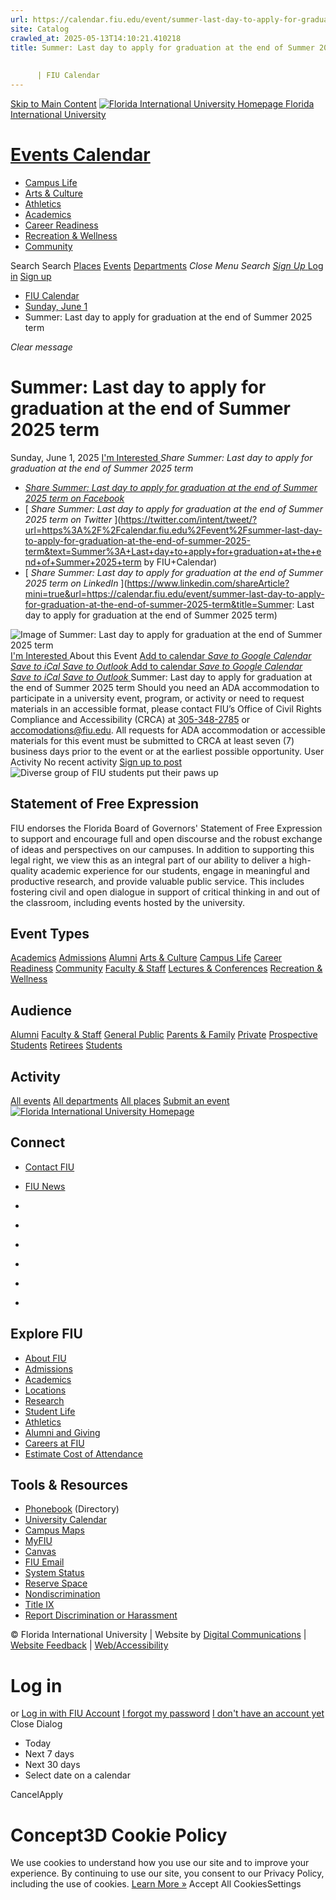 ```yaml
---
url: https://calendar.fiu.edu/event/summer-last-day-to-apply-for-graduation-at-the-end-of-summer-2025-term
site: Catalog
crawled_at: 2025-05-13T14:10:21.410218
title: Summer: Last day to apply for graduation at the end of Summer 2025 term
    
    
      | FIU Calendar
---
```


[Skip to Main Content](https://calendar.fiu.edu/event/summer-last-day-to-apply-for-graduation-at-the-end-of-summer-2025-term#main-content)
[![Florida International University Homepage](https://digicdn.fiu.edu/core/_assets/images/logo-top.png) Florida International University](https://www.fiu.edu)
# [Events Calendar ](https://calendar.fiu.edu/)
  * [Campus Life](https://calendar.fiu.edu/calendar?event_types%5B%5D=127595)
  * [Arts & Culture](https://calendar.fiu.edu/calendar?event_types%5B%5D=127590)
  * [Athletics](https://fiusports.com/calendar)
  * [Academics](https://calendar.fiu.edu/calendar?event_types%5B%5D=127582)
  * [Career Readiness](https://calendar.fiu.edu/calendar?event_types%5B%5D=127584)
  * [Recreation & Wellness](https://calendar.fiu.edu/calendar?event_types%5B%5D=127603)
  * [Community](https://calendar.fiu.edu/calendar?event_types%5B%5D=127601)


Search Search
[Places](https://calendar.fiu.edu/search/places) [Events](https://calendar.fiu.edu/calendar) [Departments](https://calendar.fiu.edu/search/departments)
_Close Menu_
_Search_ [ _Sign Up_ ](https://calendar.fiu.edu/signup)
[Log in](https://calendar.fiu.edu/auth/shib_login?previous_url=https%3A%2F%2Fcalendar.fiu.edu%2Fevent%2Fsummer-last-day-to-apply-for-graduation-at-the-end-of-summer-2025-term) [Sign up](https://calendar.fiu.edu/signup)
  * [FIU Calendar](https://calendar.fiu.edu/)
  * [Sunday, June 1](https://calendar.fiu.edu/calendar/day/2025/6/1)
  * Summer: Last day to apply for graduation at the end of Summer 2025 term


_Clear message_
# Summer: Last day to apply for graduation at the end of Summer 2025 term
Sunday, June 1, 2025 
[ I'm Interested ](https://calendar.fiu.edu/event/49047725062839/confirm?return=https%3A%2F%2Fcalendar.fiu.edu%2Fevent%2Fsummer-last-day-to-apply-for-graduation-at-the-end-of-summer-2025-term)
_Share Summer: Last day to apply for graduation at the end of Summer 2025 term_
  * [ _Share Summer: Last day to apply for graduation at the end of Summer 2025 term on Facebook_ ](https://www.facebook.com/sharer/sharer.php?u=https://calendar.fiu.edu/event/summer-last-day-to-apply-for-graduation-at-the-end-of-summer-2025-term)
  * [ _Share Summer: Last day to apply for graduation at the end of Summer 2025 term on Twitter_ ](https://twitter.com/intent/tweet/?url=https%3A%2F%2Fcalendar.fiu.edu%2Fevent%2Fsummer-last-day-to-apply-for-graduation-at-the-end-of-summer-2025-term&text=Summer%3A+Last+day+to+apply+for+graduation+at+the+end+of+Summer+2025+term by FIU+Calendar)
  * [ _Share Summer: Last day to apply for graduation at the end of Summer 2025 term on LinkedIn_ ](https://www.linkedin.com/shareArticle?mini=true&url=https://calendar.fiu.edu/event/summer-last-day-to-apply-for-graduation-at-the-end-of-summer-2025-term&title=Summer: Last day to apply for graduation at the end of Summer 2025 term)


![Image of Summer: Last day to apply for graduation at the end of Summer 2025 term](https://localist-images.azureedge.net/photos/664326/card/7eb1b843932ccca9c16245cc99f64d88370c9c69.jpg)
[ I'm Interested ](https://calendar.fiu.edu/event/49047725062839/confirm?return=https%3A%2F%2Fcalendar.fiu.edu%2Fevent%2Fsummer-last-day-to-apply-for-graduation-at-the-end-of-summer-2025-term)
About this Event
[Add to calendar ](https://calendar.fiu.edu/event/summer-last-day-to-apply-for-graduation-at-the-end-of-summer-2025-term)
[ _Save to Google Calendar_ ](https://calendar.google.com/calendar/event?action=TEMPLATE&dates=20250601%2F20250602&details=Summer%3A+Last+day+to+apply+for+graduation+at+the+end+of+Summer+2025+term%0A%0Ahttps%3A%2F%2Fcalendar.fiu.edu%2Fevent%2Fsummer-last-day-to-apply-for-graduation-at-the-end-of-summer-2025-term&location=&sprop=website%3Acalendar.fiu.edu&text=Summer%3A+Last+day+to+apply+for+graduation+at+the+end+of+Summer+2025+term "Save to Google Calendar") [ _Save to iCal_ ](https://calendar.fiu.edu/event/summer-last-day-to-apply-for-graduation-at-the-end-of-summer-2025-term.ics "Save to iCal") [ _Save to Outlook_ ](https://calendar.fiu.edu/event/summer-last-day-to-apply-for-graduation-at-the-end-of-summer-2025-term.ics "Save to Outlook")
[Add to calendar ](https://calendar.fiu.edu/event/summer-last-day-to-apply-for-graduation-at-the-end-of-summer-2025-term)
[ _Save to Google Calendar_ ](https://calendar.google.com/calendar/event?action=TEMPLATE&dates=20250601%2F20250602&details=Summer%3A+Last+day+to+apply+for+graduation+at+the+end+of+Summer+2025+term%0A%0Ahttps%3A%2F%2Fcalendar.fiu.edu%2Fevent%2Fsummer-last-day-to-apply-for-graduation-at-the-end-of-summer-2025-term&location=&sprop=website%3Acalendar.fiu.edu&text=Summer%3A+Last+day+to+apply+for+graduation+at+the+end+of+Summer+2025+term "Save to Google Calendar") [ _Save to iCal_ ](https://calendar.fiu.edu/event/summer-last-day-to-apply-for-graduation-at-the-end-of-summer-2025-term.ics "Save to iCal") [ _Save to Outlook_ ](https://calendar.fiu.edu/event/summer-last-day-to-apply-for-graduation-at-the-end-of-summer-2025-term.ics "Save to Outlook")
Summer: Last day to apply for graduation at the end of Summer 2025 term
Should you need an ADA accommodation to participate in a university event, program, or activity or need to request materials in an accessible format, please contact FIU’s Office of Civil Rights Compliance and Accessibility (CRCA) at [305-348-2785](tel:3053482785) or accomodations@fiu.edu. All requests for ADA accommodation or accessible materials for this event must be submitted to CRCA at least seven (7) business days prior to the event or at the earliest possible opportunity. 
User Activity
No recent activity
[Sign up to post](https://calendar.fiu.edu/auth/shib_login?previous_url=https%3A%2F%2Fcalendar.fiu.edu%2Fevent%2Fsummer-last-day-to-apply-for-graduation-at-the-end-of-summer-2025-term)
![Diverse group of FIU students put their paws up](https://www.fiu.edu/_assets/images/thumbnail-students-paw.jpg)
## Statement of Free Expression
FIU endorses the Florida Board of Governors' Statement of Free Expression to support and encourage full and open discourse and the robust exchange of ideas and perspectives on our campuses. In addition to supporting this legal right, we view this as an integral part of our ability to deliver a high-quality academic experience for our students, engage in meaningful and productive research, and provide valuable public service. This includes fostering civil and open dialogue in support of critical thinking in and out of the classroom, including events hosted by the university.
## Event Types
[Academics](https://calendar.fiu.edu/calendar?event_types%5B%5D=127582)
[Admissions](https://calendar.fiu.edu/calendar?event_types%5B%5D=127583)
[Alumni](https://calendar.fiu.edu/calendar?event_types%5B%5D=127589)
[Arts & Culture](https://calendar.fiu.edu/calendar?event_types%5B%5D=127590)
[Campus Life](https://calendar.fiu.edu/calendar?event_types%5B%5D=127595)
[Career Readiness](https://calendar.fiu.edu/calendar?event_types%5B%5D=127584)
[Community](https://calendar.fiu.edu/calendar?event_types%5B%5D=127601)
[Faculty & Staff](https://calendar.fiu.edu/calendar?event_types%5B%5D=127602)
[Lectures & Conferences](https://calendar.fiu.edu/calendar?event_types%5B%5D=127587)
[Recreation & Wellness](https://calendar.fiu.edu/calendar?event_types%5B%5D=127603)
## Audience
[Alumni](https://calendar.fiu.edu/calendar?event_types%5B%5D=121721)
[Faculty & Staff](https://calendar.fiu.edu/calendar?event_types%5B%5D=121720)
[General Public](https://calendar.fiu.edu/calendar?event_types%5B%5D=121722)
[Parents & Family](https://calendar.fiu.edu/calendar?event_types%5B%5D=36918157286658)
[Private](https://calendar.fiu.edu/calendar?event_types%5B%5D=129753)
[Prospective Students](https://calendar.fiu.edu/calendar?event_types%5B%5D=121723)
[Retirees](https://calendar.fiu.edu/calendar?event_types%5B%5D=37290279036119)
[Students](https://calendar.fiu.edu/calendar?event_types%5B%5D=121719)
## Activity
[All events](https://calendar.fiu.edu/search?what=events)
[All departments](https://calendar.fiu.edu/search/departments)
[All places](https://calendar.fiu.edu/search?what=places)
[Submit an event](https://calendar.fiu.edu/admin/events/new/basic-information)
[ ![Florida International University Homepage](https://digicdn.fiu.edu/core/_assets/images/footer-logo.svg) ](https://www.fiu.edu/)
## Connect
  * [Contact FIU](https://www.fiu.edu/about/contact-us/index.html)
  * [FIU News](https://news.fiu.edu/)


  * [](https://www.instagram.com/fiuinstagram/)
  * [](https://www.linkedin.com/school/florida-international-university/)
  * [](https://www.facebook.com/floridainternational)
  * [](https://twitter.com/fiu)
  * [](https://www.youtube.com/user/FloridaInternational)
  * [](https://flickr.com/photos/fiu)


## Explore FIU
  * [About FIU](https://www.fiu.edu/about/index.html)
  * [Admissions](https://www.fiu.edu/admissions/index.html)
  * [Academics](https://www.fiu.edu/academics/index.html)
  * [Locations](https://www.fiu.edu/locations/index.html)
  * [Research](https://www.fiu.edu/research/index.html)
  * [Student Life](https://www.fiu.edu/student-life/index.html)
  * [Athletics](https://www.fiu.edu/athletics/index.html)
  * [Alumni and Giving](https://www.fiu.edu/alumni-and-giving/index.html)
  * [Careers at FIU](https://hr.fiu.edu/careers/)
  * [Estimate Cost of Attendance](https://onestop.fiu.edu/finances/estimate-your-costs/)


## Tools & Resources
  * [Phonebook](https://phonebook.fiu.edu) (Directory)
  * [University Calendar](https://calendar.fiu.edu/)
  * [Campus Maps](https://campusmaps.fiu.edu/)
  * [MyFIU](https://my.fiu.edu/)
  * [Canvas](https://canvas.fiu.edu)
  * [FIU Email](http://mail.fiu.edu/)
  * [System Status](https://fiu.service-now.com/sp?id=services_status)
  * [Reserve Space](https://reservespace.fiu.edu/make-reservation/)
  * [Nondiscrimination](https://ace.fiu.edu/civil-rights-and-accessibility/harassment-and-discrimination/)
  * [Title IX](https://ace.fiu.edu/title-ix/)
  * [Report Discrimination or Harassment](https://report.fiu.edu/)


© Florida International University  | Website by [Digital Communications](https://stratcomm.fiu.edu/digital-print/websites/) | [Website Feedback](https://webforms.fiu.edu/view.php?id=370774&element_5=https://calendar.fiu.edu/https://calendar.fiu.edu/) | [Web/Accessibility](https://accessibility.fiu.edu/)
# Log in
or
[Log in with FIU Account](https://calendar.fiu.edu/auth/shib_login?previous_url=https%3A%2F%2Fcalendar.fiu.edu%2Fevent%2Fsummer-last-day-to-apply-for-graduation-at-the-end-of-summer-2025-term)
[I forgot my password](https://calendar.fiu.edu/auth/forgot) [I don't have an account yet](https://calendar.fiu.edu/signup)
Close Dialog[](javascript:;)[](javascript:;)
  * Today
  * Next 7 days
  * Next 30 days
  * Select date on a calendar


CancelApply
# Concept3D Cookie Policy
We use cookies to understand how you use our site and to improve your experience. By continuing to use our site, you consent to our Privacy Policy, including the use of cookies. [Learn More »](https://concept3d.com/concept3d-privacy-policy/)
Accept All CookiesSettings
